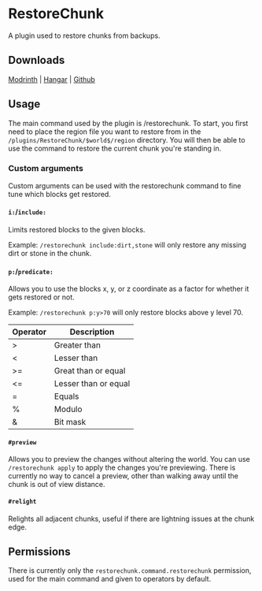 # RestoreChunk

A plugin used to restore chunks from backups.

## Downloads
[Modrinth](https://modrinth.com/plugin/restorechunk/versions) | [Hangar](https://hangar.papermc.io/Warrior/RestoreChunk/versions) | [Github](https://github.com/Warriorrrr/RestoreChunk/releases)

## Usage
The main command used by the plugin is /restorechunk. To start, you first need to place the
region file you want to restore from in the `/plugins/RestoreChunk/$world$/region` directory.
You will then be able to use the command to restore the current chunk you're standing in.

### Custom arguments
Custom arguments can be used with the restorechunk command to fine tune which blocks get restored.

#### `i:`/`include:`
Limits restored blocks to the given blocks.

Example: `/restorechunk include:dirt,stone` will only restore any missing dirt or stone in the chunk.

#### `p:`/`predicate:`
Allows you to use the blocks x, y, or z coordinate as a factor for whether it gets restored or not.

Example: `/restorechunk p:y>70` will only restore blocks above y level 70.

| Operator | Description          |
|----------|----------------------|
| \>       | Greater than         |
| <        | Lesser than          |
| \>=      | Great than or equal  |
| <=       | Lesser than or equal |
| =        | Equals               |
| %        | Modulo               |
| &        | Bit mask             |

#### `#preview`
Allows you to preview the changes without altering the world. You can use `/restorechunk apply` to
apply the changes you're previewing. There is currently no way to cancel a preview, other than
walking away until the chunk is out of view distance.

#### `#relight`
Relights all adjacent chunks, useful if there are lightning issues at the chunk edge.

## Permissions
There is currently only the `restorechunk.command.restorechunk` permission, used for the main command
and given to operators by default.
